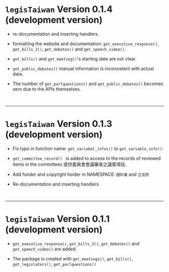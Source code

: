 # `legisTaiwan` Version 0.1.4 (development version)

* re-documentation and inserting handlers.

* formatting the website and documentation:  `get_executive_response()`, `get_bills_2()`, `get_debates()` and `get_speech_video()`.

* `get_bills()` and `get_meeting()`'s starting date are not clear. 

* `get_public_debates()` manual information is inconsistent with actual data.

* The number of  `get_parlquestions()` and `get_public_debates()` becomes zero due to the APIs themselves.
 

<br> 

------

# `legisTaiwan` Version 0.1.3 (development version)

* Fix typo in function name: `get_variabel_infos()` to `get_variable_info()`.

* `get_committee_record() ` is added to access to the records of reviewed items in the committees 提供委員會會議審查之議案項目.

* Add funder and copyright holder in NAMESPACE: `國科會` and `立法院`

* Re-documentation and inserting handlers

<br> 

------

# `legisTaiwan` Version 0.1.1 (development version)

* `get_executive_response()`, `get_bills_2()`, `get_debates()` and `get_speech_video()` are added.

* The package is created with `get_meetings()`, `get_bills()`, `get_legislators()`, `get_parlquestions()`

<br> 


